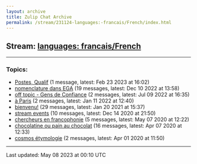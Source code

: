 ```yaml
---
layout: archive
title: Zulip Chat Archive
permalink: /stream/231124-languages:-francais/French/index.html
---
```


## Stream: [languages: francais/French](https://mattecapu.github.io/ct-zulip-archive/stream/231124-languages:-francais/French/index.html)
---

### Topics:

* [Postes, Qualif](topic/topic_Postes.2C.20Qualif.html) (1 message, latest: Feb 23 2023 at 16:02)
* [nomenclature dans EGA](topic/topic_nomenclature.20dans.20EGA.html) (19 messages, latest: Dec 10 2022 at 13:58)
* [off topic - Gens de Confiance](topic/topic_off.20topic.20-.20Gens.20de.20Confiance.html) (2 messages, latest: Jul 09 2022 at 16:35)
* [à Paris](topic/topic_.C3.A0.20Paris.html) (2 messages, latest: Jan 11 2022 at 12:40)
* [bienvenu!](topic/topic_bienvenu!.html) (29 messages, latest: Jan 20 2021 at 15:37)
* [stream events](topic/topic_stream.20events.html) (10 messages, latest: Dec 14 2020 at 21:50)
* [chercheurs en francophonie](topic/topic_chercheurs.20en.20francophonie.html) (5 messages, latest: May 07 2020 at 12:22)
* [chocolatine ou pain au chocolat](topic/topic_chocolatine.20ou.20pain.20au.20chocolat.html) (16 messages, latest: Apr 07 2020 at 12:33)
* [cosmos étymologie](topic/topic_cosmos.20.C3.A9tymologie.html) (2 messages, latest: Apr 01 2020 at 11:50)

<hr><p>Last updated: May 08 2023 at 00:10 UTC</p>